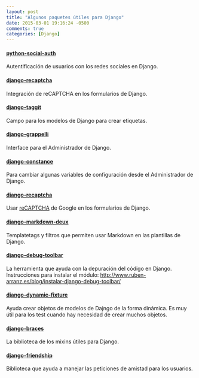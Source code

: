 ```yaml
---
layout: post
title: "Algunos paquetes útiles para Django"
date: 2015-03-01 19:16:24 -0500
comments: true
categories: [Django]
---
```


#### [python-social-auth](https://github.com/omab/python-social-auth)
Autentificación de usuarios con los redes sociales en Django.

#### [django-recaptcha](https://github.com/praekelt/django-recaptcha)
Integración de reCAPTCHA en los formularios de Django.

#### [django-taggit](https://github.com/alex/django-taggit)
Campo para los modelos de Django para crear etiquetas.

#### [django-grappelli](https://github.com/sehmaschine/django-grappelli)
Interface para el Administrador de Django.

#### [django-constance](https://github.com/jezdez/django-constance)
Para cambiar algunas variables de configuración desde el Administrador de Django.

#### [django-recaptcha](https://github.com/praekelt/django-recaptcha)
Usar [reCAPTCHA](https://www.google.com/recaptcha/) de Google en los formularios de Django.

#### [django-markdown-deux](https://github.com/trentm/django-markdown-deux)
Templatetags y filtros que permiten usar Markdown en las plantillas de Django.

#### [django-debug-toolbar](https://github.com/django-debug-toolbar/django-debug-toolbar)
La herramienta que ayuda con la depuración del código en Django.
Instrucciones para instalar el módulo: http://www.ruben-arranz.es/blog/instalar-django-debug-toolbar/

#### [django-dynamic-fixture](https://github.com/paulocheque/django-dynamic-fixture)
Ayuda crear objetos de modelos de Dajngo de la forma dinámica. Es muy útil para los test cuando hay necesidad de crear muchos objetos.

#### [django-braces](https://github.com/brack3t/django-braces)
La biblioteca de los mixins útiles para Django.

#### [django-friendship](https://github.com/revsys/django-friendship)
Biblioteca que ayuda a manejar las peticiones de amistad para los usuarios.
